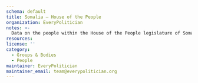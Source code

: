 ```yaml
---
schema: default
title: Somalia — House of the People
organization: EveryPolitician
notes: >-
  Data on the people within the House of the People legislature of Somalia.
resources:
license: ''
category:
  - Groups & Bodies
  - People
maintainer: EveryPolitician
maintainer_email: team@everypolitician.org
---
```

